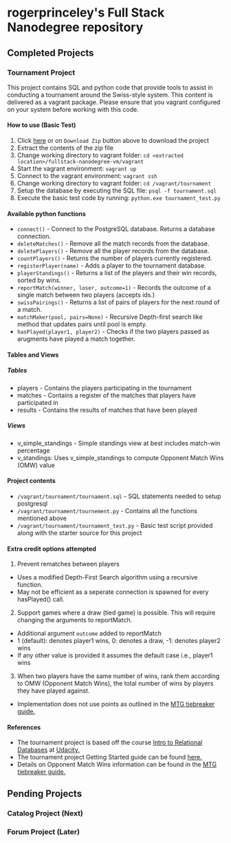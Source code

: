 # rogerprinceley's Full Stack Nanodegree repository 

## Completed Projects

### Tournament Project
This project contains SQL and python code that provide tools to assist in conducting a tournament around the Swiss-style system. This content is delivered as a vagrant package. Please ensure that you vagrant configured on your system before working with this code.

#### How to use (Basic Test)
1. Click [here](https://github.com/rogerprinceley/fullstack-nanodegree-vm/archive/master.zip) or on `Download Zip` button above to download the project
2. Extract the contents of the zip file
3. Change working directory to vagrant folder: `cd <extracted location>/fullstack-nanodegree-vm/vagrant`
4. Start the vagrant environment: `vagrant up`
5. Connect to the vagrant environment: `vagrant ssh`
6. Change working directory to vagrant folder: `cd /vagrant/tournament`
7. Setup the database by executing the SQL file: `psql -f tournament.sql`
8. Execute the basic test code by running: `python.exe tournament_test.py`

#### Available python functions
* `connect()` - Connect to the PostgreSQL database.  Returns a database connection.
* `deleteMatches()` - Remove all the match records from the database.
* `deletePlayers()` - Remove all the player records from the database.
* `countPlayers()` - Returns the number of players currently registered.
* `registerPlayer(name)` - Adds a player to the tournament database.
* `playerStandings()` - Returns a list of the players and their win records, sorted by wins.
* `reportMatch(winner, loser, outcome=1)` - Records the outcome of a single match between two players (accepts ids.)
* `swissPairings()` - Returns a list of pairs of players for the next round of a match.
* `matchMaker(pool, pairs=None)` - Recursive Depth-first search like method that updates pairs until pool is empty. 
* `hasPlayed(player1, player2)` - Checks if the two players passed as arugments have played a match together.

#### Tables and Views
##### Tables
* players - Contains the players participating in the tournament
* matches - Contains a register of the matches that players have participated in
* results - Contains the results of matches that have been played

##### Views
* v_simple_standings - Simple standings view at best includes match-win percentage
* v_standings: Uses v_simple_standings to compute Opponent Match Wins (OMW) value

#### Project contents
* `/vagrant/tournament/tournament.sql` - SQL statements needed to setup postgresql
* `/vagrant/tournament/tournement.py` - Contains all the functions mentioned above
* `/vagrant/tournament/tournament_test.py` - Basic test script provided along with the starter source for this project

#### Extra credit options attempted
1. Prevent rematches between players
  * Uses a modified Depth-First Search algorithm using a recursive function.
  * May not be efficient as a seperate connection is spawned for every hasPlayed() call.
2. Support games where a draw (tied game) is possible. This will require changing the arguments to reportMatch.
  * Additional argument `outcome` added to reportMatch
  * 1 (default): denotes player1 wins, 0: denotes a draw, -1: denotes player2 wins
  * If any other value is provided it assumes the default case i.e., player1 wins
3. When two players have the same number of wins, rank them according to OMW (Opponent Match Wins), the total number of wins by players they have played against.
  * Implementation does not use points as outlined in the [MTG tiebreaker guide.](https://www.wizards.com/dci/downloads/tiebreakers.pdf)

#### References
* The tournament project is based off the course [Intro to Relational Databases](https://www.udacity.com/course/intro-to-relational-databases--ud197-nd) at [Udacity.](http://www.udacity.com)
* The tournament project Getting Started guide can be found [here.](https://docs.google.com/document/d/16lgOm4XprTaKxAa8w02y028oBECOoB1El1ReddADEeY/pub?embedded=true)
* Details on Opponent Match Wins information can be found in the [MTG tiebreaker guide.](https://www.wizards.com/dci/downloads/tiebreakers.pdf)

## Pending Projects

### Catalog Project (Next) 

### Forum Project (Later)


